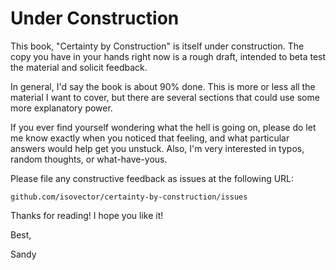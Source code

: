 # Under Construction

This book, "Certainty by Construction" is itself under construction. The copy
you have in your hands right now is a rough draft, intended to beta test the
material and solicit feedback.

In general, I'd say the book is about 90% done. This is more or less all the
material I want to cover, but there are several sections that could use some
more explanatory power.

If you ever find yourself wondering what the hell is going on, please do let me
know exactly when you noticed that feeling, and what particular answers would
help get you unstuck. Also, I'm very interested in typos, random thoughts, or
what-have-yous.

Please file any constructive feedback as issues at the following URL:

`github.com/isovector/certainty-by-construction/issues`

Thanks for reading! I hope you like it!

Best,

Sandy

